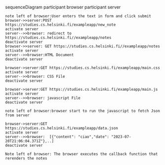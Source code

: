 sequenceDiagram
    participant browser
    participant server

    note left of browser:User enters the text in form and click submit
    browser->>server:POST https://studies.cs.helsinki.fi/exampleapp/new_note
    activate server
    server-->>browser: redirect to https://studies.cs.helsinki.fi//exampleapp/notes
    deactivate server
    browser->>server: GET https://studies.cs.helsinki.fi//exampleapp/notes
    activate server 
    server-->>browser:HTML Document
    deactivate server

    browser->server:GET https://studies.cs.helsinki.fi/exampleapp/main.css
    activate server
    server-->>browser: CSS File
    deactivate server

    browser->server:GET https://studies.cs.helsinki.fi/exampleapp/main.js
    activate server
    server-->>browser: javascript File
    deactivate server

    note left of browser:browser start to run the javascript to fetch Json from server

    browser->server:GET https://studies.cs.helsinki.fi/exampleapp/data.json
    activate server
    server-->>browser:  [{"content": "ciao","date": "2023-07-20T21:06:04.371Z"},..]
    deactivate server

    Note left of browser: The browser executes the callback function that rerenders the notes
